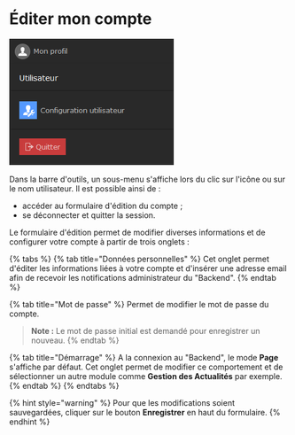 # Éditer mon compte

![](../.gitbook/assets/image%20%2815%29.png)

Dans la barre d'outils, un sous-menu s'affiche lors du clic sur l'icône ou sur le nom utilisateur. Il est possible ainsi de :

* accéder au formulaire d'édition du compte ;
* se déconnecter et quitter la session.

Le formulaire d'édition permet de modifier diverses informations et de configurer votre compte à partir de trois onglets :

{% tabs %}
{% tab title="Données personnelles" %}
Cet onglet permet d'éditer les informations liées à votre compte et d'insérer une adresse email afin de recevoir les notifications administrateur du "Backend".
{% endtab %}

{% tab title="Mot de passe" %}
Permet de modifier le mot de passe du compte.

> **Note :** Le mot de passe initial est demandé pour enregistrer un nouveau.
{% endtab %}

{% tab title="Démarrage" %}
A la connexion au "Backend", le mode **Page** s'affiche par défaut. Cet onglet permet de modifier ce comportement et de sélectionner un autre module comme **Gestion des Actualités** par exemple.
{% endtab %}
{% endtabs %}

{% hint style="warning" %}
Pour que les modifications soient sauvegardées, cliquer sur le bouton **Enregistrer** en haut du formulaire.
{% endhint %}



